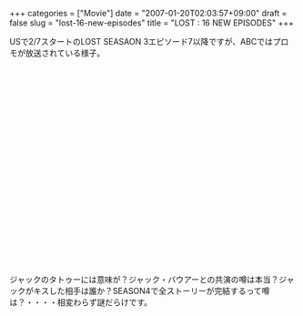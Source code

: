 +++
categories = ["Movie"]
date = "2007-01-20T02:03:57+09:00"
draft = false
slug = "lost-16-new-episodes"
title = "LOST : 16 NEW EPISODES"
+++

USで2/7スタートのLOST SEASAON 3エピソード7以降ですが、ABCではプロモが放送されている様子。 

<object width="425" height="350"><param name="movie" value="http://www.youtube.com/v/4lVLcridy2I">
	<param name="wmode" value="transparent"></param>
	<embed src="http://www.youtube.com/v/4lVLcridy2I" type="application/x-shockwave-flash" wmode="transparent" width="425" height="350"></embed>
</object>

ジャックのタトゥーには意味が？ジャック・バウアーとの共演の噂は本当？ジャックがキスした相手は誰か？SEASON4で全ストーリーが完結するって噂は？・・・・相変わらず謎だらけです。
